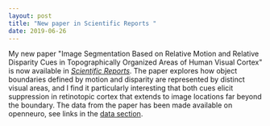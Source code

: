 ```yaml
---
layout: post
title: "New paper in Scientific Reports "
date: 2019-06-26
---
```


 My new paper "Image Segmentation Based on Relative Motion and Relative Disparity Cues in Topographically Organized Areas of Human Visual Cortex" is now available in [*Scientific Reports*](https://www.nature.com/articles/s41598-019-45036-y). The paper explores how object boundaries defined by motion and disparity are represented by distinct visual areas, and I find it particularly interesting that both cues elicit suppression in retinotopic cortex that extends to image locations far beyond the boundary. The data from the paper has been made available on openneuro, see links in the [data section](http://www.kohlerlab.com/data/).